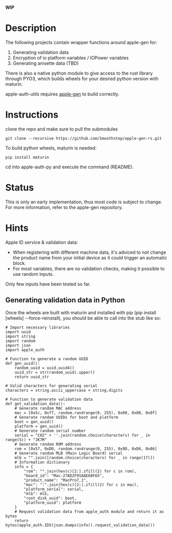 **WIP**

# Description

The following projects contain wrapper functions around apple-gen for:
1) Generating validation data
2) Encryption of io platform variables / IOPower variables
3) Generating anisette data (TBD)

There is also a native python module to give access to the rust library through PYO3, which builds wheels for your desired python version with maturin.

apple-auth-utils requires [apple-gen](https://github.com/Smoothstep/apple-gen) to build correctly. 

# Instructions

clone the repo and make sure to pull the submodules

`git clone --recursive https://github.com/Smoothstep/apple-gen-rs.git`

To build python wheels, maturin is needed:

`pip install maturin`

cd into apple-auth-py and execute the command (README).

# Status

This is only an early implementation, thus most code is subject to change.
For more information, refer to the apple-gen repository.

# Hints

Apple ID service & validation data:

- When registering with different machine data, it's adviced to not change the product name from your initial device as it could trigger an automatic block.
- For most variables, there are no validation checks, making it possible to use random inputs.

Only few inputs have been tested so far.

## Generating validation data in Python

Once the wheels are built with maturin and installed with pip (pip install [wheels] --force-reinstall), you should be able to call into the stub like so:

```
# Import necessary libraries
import uuid
import string
import random
import json
import apple_auth

# Function to generate a random UUID
def gen_uuid():
    random_uuid = uuid.uuid4()
    uuid_str = str(random_uuid).upper()
    return uuid_str

# Valid characters for generating serial
characters = string.ascii_uppercase + string.digits

# Function to generate validation data
def get_validation_data():
    # Generate random MAC address
    mac = [0x5c, 0xf7, random.randrange(0, 255), 0x00, 0x00, 0x0f]
    # Generate random UUIDs for boot and platform
    boot = gen_uuid()
    platform = gen_uuid()
    # Generate random serial number
    serial = "C02" + ''.join(random.choice(characters) for _ in range(5)) + "JK7M"
    # Generate random ROM address
    rom = [0x57, 0xD0, random.randrange(0, 255), 0x9D, 0xD6, 0x86]
    # Generate random MLB (Main Logic Board) serial
    mlb = "".join([random.choice(characters) for _ in range(17)])
    # Information dictionary
    info = {
        "rom": "".join(hex(c)[2:].zfill(2) for c in rom),
        "board_id": "Mac-27AD2F918AE68F65",
        "product_name": "MacPro7,1",
        "mac": ":".join(hex(c)[2:].zfill(2) for c in mac),
        "platform_serial": serial,
        "mlb": mlb,
        "root_disk_uuid": boot,
        "platform_uuid": platform
    }
    # Request validation data from apple_auth module and return it as bytes
    return bytes(apple_auth.IDS(json.dumps(info)).request_validation_data())
```
